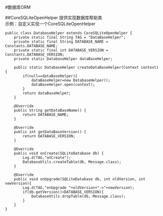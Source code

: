 #数据库ORM

##CoreSQLiteOpenHelper
提供实现数据库帮助类    
示例：自定义实现一个CoreSQLiteOpenHelper

	public class DatabaseHelper extends CoreSQLiteOpenHelper {
		private static final String TAG = "DataBaseHelper";
		private static final String DATABASE_NAME = Constants.DATABASE_NAME;
		private static final int DATABASE_VERSION = Constants.DATABASE_VERSION;
		private static DatabaseHelper dataBaseHelper;
		
		public static DatabaseHelper createDataBaseHelper(Context context){
			if(null==dataBaseHelper){	
				dataBaseHelper=new DatabaseHelper();
				dataBaseHelper.open(context);
			}	
			return dataBaseHelper;
		}
	
		@Override
		public String getDataBaseName() {
			return DATABASE_NAME;
		}
	
		@Override
		public int getDataBaseVersion() {
			return DATABASE_VERSION;
		}
	
		@Override
		public void onCreate(SQLiteDatabase db) {
			Log.d(TAG,"onCreate");
			DatabaseUtils.createTable(db, Message.class);
		}
	
		@Override
		public void onUpgrade(SQLiteDatabase db, int oldVersion, int newVersion){
			Log.d(TAG,"onUpgrade "+oldVersion+"->"+newVersion);
			if(db.getVersion()<DATABASE_VERSION){
				DatabaseUtils.dropTable(db, Message.class);
			}
		}
	}


